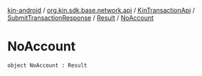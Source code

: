 [kin-android](../../../../index.md) / [org.kin.sdk.base.network.api](../../../index.md) / [KinTransactionApi](../../index.md) / [SubmitTransactionResponse](../index.md) / [Result](index.md) / [NoAccount](./-no-account.md)

# NoAccount

`object NoAccount : Result`